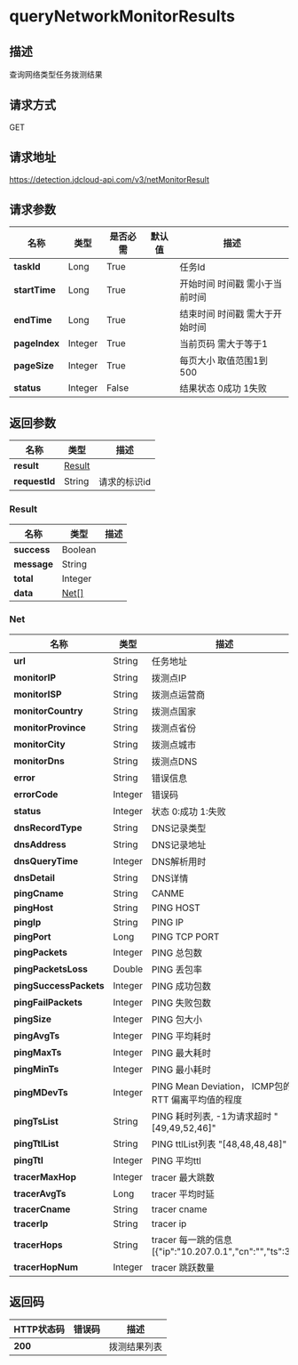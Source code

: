 # queryNetworkMonitorResults


## 描述
查询网络类型任务拨测结果

## 请求方式
GET

## 请求地址
https://detection.jdcloud-api.com/v3/netMonitorResult


## 请求参数
|名称|类型|是否必需|默认值|描述|
|---|---|---|---|---|
|**taskId**|Long|True| |任务Id|
|**startTime**|Long|True| |开始时间 时间戳 需小于当前时间|
|**endTime**|Long|True| |结束时间 时间戳 需大于开始时间|
|**pageIndex**|Integer|True| |当前页码 需大于等于1|
|**pageSize**|Integer|True| |每页大小 取值范围1到500|
|**status**|Integer|False| |结果状态 0成功 1失败|


## 返回参数
|名称|类型|描述|
|---|---|---|
|**result**|[Result](#result)| |
|**requestId**|String|请求的标识id|

### <div id="Result">Result</div>
|名称|类型|描述|
|---|---|---|
|**success**|Boolean| |
|**message**|String| |
|**total**|Integer| |
|**data**|[Net[]](#net)| |
### <div id="Net">Net</div>
|名称|类型|描述|
|---|---|---|
|**url**|String|任务地址|
|**monitorIP**|String|拨测点IP|
|**monitorISP**|String|拨测点运营商|
|**monitorCountry**|String|拨测点国家|
|**monitorProvince**|String|拨测点省份|
|**monitorCity**|String|拨测点城市|
|**monitorDns**|String|拨测点DNS|
|**error**|String|错误信息|
|**errorCode**|Integer|错误码|
|**status**|Integer|状态 0:成功 1:失败|
|**dnsRecordType**|String|DNS记录类型|
|**dnsAddress**|String|DNS记录地址|
|**dnsQueryTime**|Integer|DNS解析用时|
|**dnsDetail**|String|DNS详情|
|**pingCname**|String|CANME|
|**pingHost**|String|PING HOST|
|**pingIp**|String|PING IP|
|**pingPort**|Long|PING TCP PORT|
|**pingPackets**|Integer|PING 总包数|
|**pingPacketsLoss**|Double|PING 丢包率|
|**pingSuccessPackets**|Integer|PING 成功包数|
|**pingFailPackets**|Integer|PING 失败包数|
|**pingSize**|Integer|PING 包大小|
|**pingAvgTs**|Integer|PING 平均耗时|
|**pingMaxTs**|Integer|PING 最大耗时|
|**pingMinTs**|Integer|PING 最小耗时|
|**pingMDevTs**|Integer|PING Mean Deviation， ICMP包的 RTT 偏离平均值的程度|
|**pingTsList**|String|PING 耗时列表, -1为请求超时  "[49,49,52,46]"|
|**pingTtlList**|String|PING ttlList列表 "[48,48,48,48]"|
|**pingTtl**|Integer|PING 平均ttl|
|**tracerMaxHop**|Integer|tracer 最大跳数|
|**tracerAvgTs**|Long|tracer 平均时延|
|**tracerCname**|String|tracer cname|
|**tracerIp**|String|tracer ip|
|**tracerHops**|String|tracer 每一跳的信息 [{"ip":"10.207.0.1","cn":"","ts":3}]|
|**tracerHopNum**|Integer|tracer 跳跃数量|

## 返回码
|HTTP状态码|错误码|描述|
|---|---|---|
|**200**||拨测结果列表|
